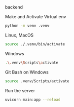 backend


Make and Activate Virtual env
```bash
python -m venv .venv
```
Linux, MacOS
```bash
source ./.venv/bin/activate 
```
Windows
```bash
.\.venv\Scripts\activate
```
Git Bash on Windows
```bash
source .venv/Scripts/activate
```

Run the server
```bash
uvicorn main:app --reload
```